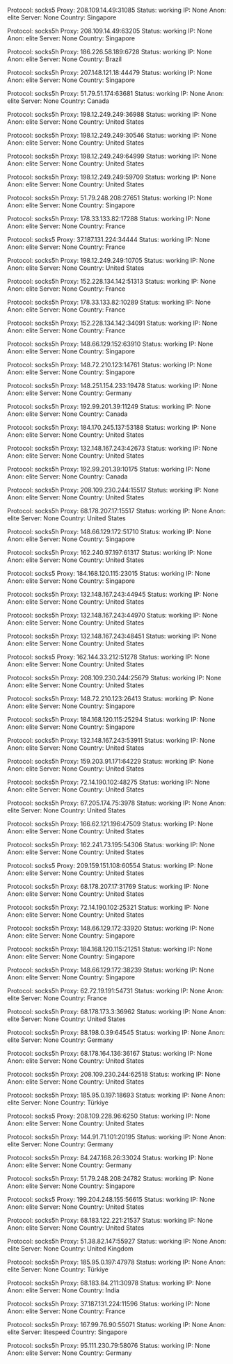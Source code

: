Protocol: socks5
Proxy: 208.109.14.49:31085
Status: working
IP: None
Anon: elite
Server: None
Country: Singapore

Protocol: socks5h
Proxy: 208.109.14.49:63205
Status: working
IP: None
Anon: elite
Server: None
Country: Singapore

Protocol: socks5h
Proxy: 186.226.58.189:6728
Status: working
IP: None
Anon: elite
Server: None
Country: Brazil

Protocol: socks5h
Proxy: 207.148.121.18:44479
Status: working
IP: None
Anon: elite
Server: None
Country: Singapore

Protocol: socks5h
Proxy: 51.79.51.174:63681
Status: working
IP: None
Anon: elite
Server: None
Country: Canada

Protocol: socks5h
Proxy: 198.12.249.249:36988
Status: working
IP: None
Anon: elite
Server: None
Country: United States

Protocol: socks5h
Proxy: 198.12.249.249:30546
Status: working
IP: None
Anon: elite
Server: None
Country: United States

Protocol: socks5h
Proxy: 198.12.249.249:64999
Status: working
IP: None
Anon: elite
Server: None
Country: United States

Protocol: socks5h
Proxy: 198.12.249.249:59709
Status: working
IP: None
Anon: elite
Server: None
Country: United States

Protocol: socks5h
Proxy: 51.79.248.208:27651
Status: working
IP: None
Anon: elite
Server: None
Country: Singapore

Protocol: socks5h
Proxy: 178.33.133.82:17288
Status: working
IP: None
Anon: elite
Server: None
Country: France

Protocol: socks5
Proxy: 37.187.131.224:34444
Status: working
IP: None
Anon: elite
Server: None
Country: France

Protocol: socks5h
Proxy: 198.12.249.249:10705
Status: working
IP: None
Anon: elite
Server: None
Country: United States

Protocol: socks5h
Proxy: 152.228.134.142:51313
Status: working
IP: None
Anon: elite
Server: None
Country: France

Protocol: socks5h
Proxy: 178.33.133.82:10289
Status: working
IP: None
Anon: elite
Server: None
Country: France

Protocol: socks5h
Proxy: 152.228.134.142:34091
Status: working
IP: None
Anon: elite
Server: None
Country: France

Protocol: socks5h
Proxy: 148.66.129.152:63910
Status: working
IP: None
Anon: elite
Server: None
Country: Singapore

Protocol: socks5h
Proxy: 148.72.210.123:14761
Status: working
IP: None
Anon: elite
Server: None
Country: Singapore

Protocol: socks5h
Proxy: 148.251.154.233:19478
Status: working
IP: None
Anon: elite
Server: None
Country: Germany

Protocol: socks5h
Proxy: 192.99.201.39:11249
Status: working
IP: None
Anon: elite
Server: None
Country: Canada

Protocol: socks5h
Proxy: 184.170.245.137:53188
Status: working
IP: None
Anon: elite
Server: None
Country: United States

Protocol: socks5h
Proxy: 132.148.167.243:42673
Status: working
IP: None
Anon: elite
Server: None
Country: United States

Protocol: socks5h
Proxy: 192.99.201.39:10175
Status: working
IP: None
Anon: elite
Server: None
Country: Canada

Protocol: socks5h
Proxy: 208.109.230.244:15517
Status: working
IP: None
Anon: elite
Server: None
Country: United States

Protocol: socks5h
Proxy: 68.178.207.17:15517
Status: working
IP: None
Anon: elite
Server: None
Country: United States

Protocol: socks5h
Proxy: 148.66.129.172:51710
Status: working
IP: None
Anon: elite
Server: None
Country: Singapore

Protocol: socks5h
Proxy: 162.240.97.197:61317
Status: working
IP: None
Anon: elite
Server: None
Country: United States

Protocol: socks5
Proxy: 184.168.120.115:23015
Status: working
IP: None
Anon: elite
Server: None
Country: Singapore

Protocol: socks5h
Proxy: 132.148.167.243:44945
Status: working
IP: None
Anon: elite
Server: None
Country: United States

Protocol: socks5h
Proxy: 132.148.167.243:44970
Status: working
IP: None
Anon: elite
Server: None
Country: United States

Protocol: socks5h
Proxy: 132.148.167.243:48451
Status: working
IP: None
Anon: elite
Server: None
Country: United States

Protocol: socks5
Proxy: 162.144.33.212:51278
Status: working
IP: None
Anon: elite
Server: None
Country: United States

Protocol: socks5h
Proxy: 208.109.230.244:25679
Status: working
IP: None
Anon: elite
Server: None
Country: United States

Protocol: socks5h
Proxy: 148.72.210.123:26413
Status: working
IP: None
Anon: elite
Server: None
Country: Singapore

Protocol: socks5h
Proxy: 184.168.120.115:25294
Status: working
IP: None
Anon: elite
Server: None
Country: Singapore

Protocol: socks5h
Proxy: 132.148.167.243:53911
Status: working
IP: None
Anon: elite
Server: None
Country: United States

Protocol: socks5h
Proxy: 159.203.91.171:64229
Status: working
IP: None
Anon: elite
Server: None
Country: United States

Protocol: socks5h
Proxy: 72.14.190.102:48275
Status: working
IP: None
Anon: elite
Server: None
Country: United States

Protocol: socks5h
Proxy: 67.205.174.75:3978
Status: working
IP: None
Anon: elite
Server: None
Country: United States

Protocol: socks5h
Proxy: 166.62.121.196:47509
Status: working
IP: None
Anon: elite
Server: None
Country: United States

Protocol: socks5h
Proxy: 162.241.73.195:54306
Status: working
IP: None
Anon: elite
Server: None
Country: United States

Protocol: socks5
Proxy: 209.159.151.108:60554
Status: working
IP: None
Anon: elite
Server: None
Country: United States

Protocol: socks5h
Proxy: 68.178.207.17:31769
Status: working
IP: None
Anon: elite
Server: None
Country: United States

Protocol: socks5h
Proxy: 72.14.190.102:25321
Status: working
IP: None
Anon: elite
Server: None
Country: United States

Protocol: socks5h
Proxy: 148.66.129.172:33920
Status: working
IP: None
Anon: elite
Server: None
Country: Singapore

Protocol: socks5h
Proxy: 184.168.120.115:21251
Status: working
IP: None
Anon: elite
Server: None
Country: Singapore

Protocol: socks5h
Proxy: 148.66.129.172:38239
Status: working
IP: None
Anon: elite
Server: None
Country: Singapore

Protocol: socks5h
Proxy: 62.72.19.191:54731
Status: working
IP: None
Anon: elite
Server: None
Country: France

Protocol: socks5h
Proxy: 68.178.173.3:36962
Status: working
IP: None
Anon: elite
Server: None
Country: United States

Protocol: socks5h
Proxy: 88.198.0.39:64545
Status: working
IP: None
Anon: elite
Server: None
Country: Germany

Protocol: socks5h
Proxy: 68.178.164.136:36167
Status: working
IP: None
Anon: elite
Server: None
Country: United States

Protocol: socks5h
Proxy: 208.109.230.244:62518
Status: working
IP: None
Anon: elite
Server: None
Country: United States

Protocol: socks5h
Proxy: 185.95.0.197:18693
Status: working
IP: None
Anon: elite
Server: None
Country: Türkiye

Protocol: socks5
Proxy: 208.109.228.96:6250
Status: working
IP: None
Anon: elite
Server: None
Country: United States

Protocol: socks5h
Proxy: 144.91.71.101:20195
Status: working
IP: None
Anon: elite
Server: None
Country: Germany

Protocol: socks5h
Proxy: 84.247.168.26:33024
Status: working
IP: None
Anon: elite
Server: None
Country: Germany

Protocol: socks5h
Proxy: 51.79.248.208:24782
Status: working
IP: None
Anon: elite
Server: None
Country: Singapore

Protocol: socks5
Proxy: 199.204.248.155:56615
Status: working
IP: None
Anon: elite
Server: None
Country: United States

Protocol: socks5h
Proxy: 68.183.122.221:21537
Status: working
IP: None
Anon: elite
Server: None
Country: United States

Protocol: socks5h
Proxy: 51.38.82.147:55927
Status: working
IP: None
Anon: elite
Server: None
Country: United Kingdom

Protocol: socks5h
Proxy: 185.95.0.197:47978
Status: working
IP: None
Anon: elite
Server: None
Country: Türkiye

Protocol: socks5h
Proxy: 68.183.84.211:30978
Status: working
IP: None
Anon: elite
Server: None
Country: India

Protocol: socks5h
Proxy: 37.187.131.224:11596
Status: working
IP: None
Anon: elite
Server: None
Country: France

Protocol: socks5h
Proxy: 167.99.76.90:55071
Status: working
IP: None
Anon: elite
Server: litespeed
Country: Singapore

Protocol: socks5h
Proxy: 95.111.230.79:58076
Status: working
IP: None
Anon: elite
Server: None
Country: Germany

